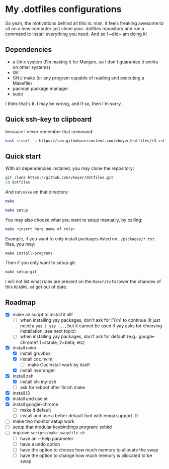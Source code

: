 My .dotfiles configurations
===========================

So yeah, the motivations behind all this is: man, it feels freaking awesome to sit on a new
computer just clone your .dotfiles repository and run a command to install everything you
need. And so I ~did~ am doing it!

## Dependencies

- a Unix system (I'm making it for Manjaro, so I don't guarantee it works on other systems)
- Git
- GNU make (or any program capable of reading and executing a Makefile)
- pacman package manager 
- sudo

I think that's it, I may be wrong, and if so, then I'm sorry.

## Quick ssh-key to clipboard

because I never remember that command:

```bash
bash <(curl -s https://raw.githubusercontent.com/vhoyer/dotfiles/i3-zsh/scripts/generate-ssh-key.sh) <your@email.here>
```

## Quick start

With all dependencies installed, you may clone the repository:

```bash
git clone https://github.com/vhoyer/dotfiles.git
cd dotfiles
```

And run `make` on that directory:

```bash
make

make setup
```

You may also choose what you want to setup manually, by calling:

```bash
make <insert here name of rule>
```

Example, if you want to only install packages listed on `./packages/*.txt` files, you may:

```
make install-programs
```

Then if you only want to setup git:

```bash
make setup-git
```

I will not list what rules are present on the `Makefile` to lower the chances of this
`README.md` get out of date.

## Roadmap

- [x] make an script to install it all!
	- [ ] when installing yay packages, don't ask for [Y/n] to continue (it just 
	      need a `yes | yay ...`, but it cannot be used if yay asks for choosing
	      installation, see next topic)
	- [ ] when installing yay packages, don't ask for default
	      (e.g.: google-chrome? 1=stable; 2=beta; etc)
- [x] install nvim
	- [x] install gruvbox
	- [x] install coc.nvim
		- [ ] make CocInstall work by itself
	- [x] install neoranger
- [x] install zsh
	- [x] install oh-my-zsh
	- [ ] ask for reboot after finish make
- [x] install i3
- [x] install and use st
- [x] install google-chrome
	- [ ] make it default
	- [ ] install and use a better default font with emoji support :D
- [ ] make two monitor setup work
- [ ] setup that modular keybindings program: sxhkd
- [ ] improve `scripts/make-swapfile.sh`
	- [ ] have an --help parameter
	- [ ] have a undo option
	- [ ] have the option to choose how much memory to allocate the swap
	- [ ] have the option to change how much memory is allocated to be swap
